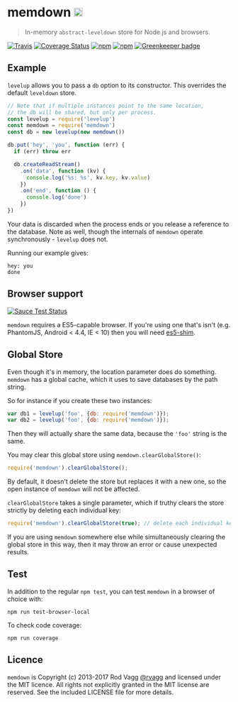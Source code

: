 # memdown <img alt="LevelDB Logo" height="20" src="http://leveldb.org/img/logo.svg" />

> In-memory `abstract-leveldown` store for Node.js and browsers.

[![Travis](https://secure.travis-ci.org/Level/memdown.png)](http://travis-ci.org/Level/memdown) [![Coverage Status](https://coveralls.io/repos/Level/memdown/badge.svg?branch=master&service=github)](https://coveralls.io/github/Level/memdown?branch=master) [![npm](https://img.shields.io/npm/v/memdown.svg)](https://www.npmjs.com/package/memdown) [![npm](https://img.shields.io/npm/dm/memdown.svg)](https://www.npmjs.com/package/memdown) [![Greenkeeper badge](https://badges.greenkeeper.io/Level/memdown.svg)](https://greenkeeper.io/)

## Example

`levelup` allows you to pass a `db` option to its constructor. This overrides the default `leveldown` store.

```js
// Note that if multiple instances point to the same location,
// the db will be shared, but only per process.
const levelup = require('levelup')
const memdown = require('memdown')
const db = new levelup(new memdown())

db.put('hey', 'you', function (err) {
  if (err) throw err

  db.createReadStream()
    .on('data', function (kv) {
      console.log('%s: %s', kv.key, kv.value)
    })
    .on('end', function () {
      console.log('done')
    })
})
```

Your data is discarded when the process ends or you release a reference to the database. Note as well, though the internals of `memdown` operate synchronously - `levelup` does not.

Running our example gives:

```
hey: you
done
```

Browser support
----

[![Sauce Test Status](https://saucelabs.com/browser-matrix/level-ci.svg)](https://saucelabs.com/u/level-ci)

`memdown` requires a ES5-capable browser. If you're using one that's isn't (e.g. PhantomJS, Android < 4.4, IE < 10) then you will need [es5-shim](https://github.com/es-shims/es5-shim).

Global Store
---

Even though it's in memory, the location parameter does do something. `memdown`
has a global cache, which it uses to save databases by the path string.

So for instance if you create these two instances:

```js
var db1 = levelup('foo', {db: require('memdown')});
var db2 = levelup('foo', {db: require('memdown')});
```

Then they will actually share the same data, because the `'foo'` string is the same.

You may clear this global store using `memdown.clearGlobalStore()`:

```js
require('memdown').clearGlobalStore();
```

By default, it doesn't delete the store but replaces it with a new one, so the open instance of `memdown` will not be affected.

`clearGlobalStore` takes a single parameter, which if truthy clears the store strictly by deleting each individual key:

```js
require('memdown').clearGlobalStore(true); // delete each individual key
```

If you are using `memdown` somewhere else while simultaneously clearing the global store in this way, then it may throw an error or cause unexpected results.

Test
----

In addition to the regular `npm test`, you can test `memdown` in a browser of choice with:

    npm run test-browser-local

To check code coverage:

    npm run coverage

Licence
---

`memdown` is Copyright (c) 2013-2017 Rod Vagg [@rvagg](https://twitter.com/rvagg) and licensed under the MIT licence. All rights not explicitly granted in the MIT license are reserved. See the included LICENSE file for more details.
